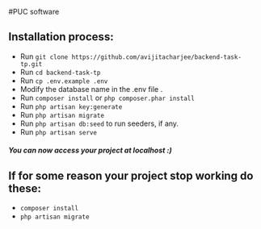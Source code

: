 #PUC software
## Installation process:
- Run `git clone https://github.com/avijitacharjee/backend-task-tp.git`
- Run `cd backend-task-tp`
- Run `cp .env.example .env`
- Modify the database name in the .env file .
- Run `composer install` or ```php composer.phar install```
- Run `php artisan key:generate` 
- Run `php artisan migrate`
- Run `php artisan db:seed` to run seeders, if any.
- Run `php artisan serve`

##### You can now access your project at localhost :)

## If for some reason your project stop working do these:
- `composer install`
- `php artisan migrate`

